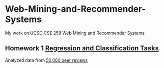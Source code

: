 # Web-Mining-and-Recommender-Systems
My work on UCSD CSE 258 Web Mining and Recommender Systems

## Homework 1 [Regression and Classification Tasks](https://github.com/yrbszhsh/Web-Mining-and-Recommender-Systems/blob/master/Regression%20and%20Classification%20Tasks.ipynb)

Analyzed data from [50,000 beer reviews](http://jmcauley.ucsd.edu/cse258/data/beer/beer_50000.json)
